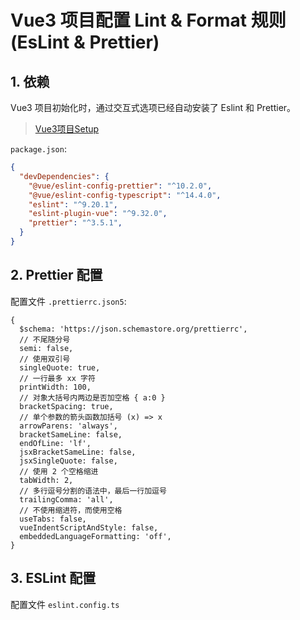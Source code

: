 # Vue3 项目配置 Lint & Format 规则 (EsLint & Prettier)

## 1. 依赖

Vue3 项目初始化时，通过交互式选项已经自动安装了 Eslint 和 Prettier。

> [Vue3项目Setup](./Vue3项目Setup.md)

`package.json`:

```json
{
  "devDependencies": {
    "@vue/eslint-config-prettier": "^10.2.0",
    "@vue/eslint-config-typescript": "^14.4.0",
    "eslint": "^9.20.1",
    "eslint-plugin-vue": "^9.32.0",
    "prettier": "^3.5.1",
  }
}
```

## 2. Prettier 配置

配置文件 `.prettierrc.json5`:

```json5
{
  $schema: 'https://json.schemastore.org/prettierrc',
  // 不尾随分号
  semi: false,
  // 使用双引号
  singleQuote: true,
  // 一行最多 xx 字符
  printWidth: 100,
  // 对象大括号内两边是否加空格 { a:0 }
  bracketSpacing: true,
  // 单个参数的箭头函数加括号 (x) => x
  arrowParens: 'always',
  bracketSameLine: false,
  endOfLine: 'lf',
  jsxBracketSameLine: false,
  jsxSingleQuote: false,
  // 使用 2 个空格缩进
  tabWidth: 2,
  // 多行逗号分割的语法中，最后一行加逗号
  trailingComma: 'all',
  // 不使用缩进符，而使用空格
  useTabs: false,
  vueIndentScriptAndStyle: false,
  embeddedLanguageFormatting: 'off',
}
```

## 3. ESLint 配置

配置文件 `eslint.config.ts`

```typescript

```
